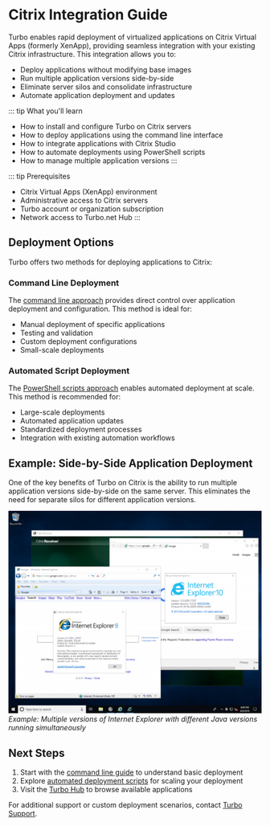 # Citrix Integration Guide

Turbo enables rapid deployment of virtualized applications on Citrix Virtual Apps (formerly XenApp), providing seamless integration with your existing Citrix infrastructure. This integration allows you to:
- Deploy applications without modifying base images
- Run multiple application versions side-by-side
- Eliminate server silos and consolidate infrastructure
- Automate application deployment and updates

::: tip What you'll learn
- How to install and configure Turbo on Citrix servers
- How to deploy applications using the command line interface
- How to integrate applications with Citrix Studio
- How to automate deployments using PowerShell scripts
- How to manage multiple application versions
:::

::: tip Prerequisites
- Citrix Virtual Apps (XenApp) environment
- Administrative access to Citrix servers
- Turbo account or organization subscription
- Network access to Turbo.net Hub
:::

## Deployment Options

Turbo offers two methods for deploying applications to Citrix:

### Command Line Deployment
The [command line approach](command-line.md) provides direct control over application deployment and configuration. This method is ideal for:
- Manual deployment of specific applications
- Testing and validation
- Custom deployment configurations
- Small-scale deployments

### Automated Script Deployment
The [PowerShell scripts approach](scripts.md) enables automated deployment at scale. This method is recommended for:
- Large-scale deployments
- Automated application updates
- Standardized deployment processes
- Integration with existing automation workflows

## Example: Side-by-Side Application Deployment

One of the key benefits of Turbo on Citrix is the ability to run multiple application versions side-by-side on the same server. This eliminates the need for separate silos for different application versions.

![Citrix side-by-side IE](/images/citrix1.png)
*Example: Multiple versions of Internet Explorer with different Java versions running simultaneously*

## Next Steps

1. Start with the [command line guide](command-line.md) to understand basic deployment
2. Explore [automated deployment scripts](scripts.md) for scaling your deployment
3. Visit the [Turbo Hub](https://turbo.net/hub) to browse available applications

For additional support or custom deployment scenarios, contact [Turbo Support](https://turbo.net/support).
